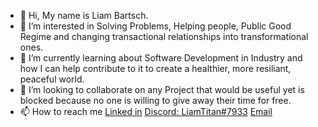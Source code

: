 - 👋 Hi, My name is Liam Bartsch.
- 👀 I’m interested in Solving Problems, Helping people, Public Good Regime and changing transactional relationships into transformational ones.
- 🌱 I’m currently learning about Software Development in Industry and how I can help contribute to it to create a healthier, more resiliant, peaceful world.
- 💞️ I’m looking to collaborate on any Project that would be useful yet is blocked because no one is willing to give away their time for free.
- 📫 How to reach me [Linked in](https://www.linkedin.com/in/liam-bartsch-942448214/) [Discord: LiamTitan#7933](https://discord.com/users/568707315650265088) [Email](bartschl@tcd.ie)

<!---
bartschliam/bartschliam is a ✨ special ✨ repository because its `README.md` (this file) appears on your GitHub profile.
You can click the Preview link to take a look at your changes.
--->
